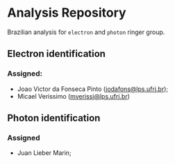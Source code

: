

# Analysis Repository

Brazilian analysis for `electron` and `photon` ringer group.

## Electron identification

### Assigned:

- Joao Victor da Fonseca Pinto (jodafons@lps.ufrj.br);
- Micael Verissimo (mverissi@lps.ufrj.br)

## Photon identification


### Assigned

- Juan Lieber Marin;

